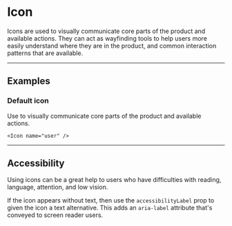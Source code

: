 # Icon

Icons are used to visually communicate core parts of the product and available actions.
They can act as wayfinding tools to help users more easily understand where they are in the product, and common
interaction patterns that are available.

---

## Examples

### Default icon

Use to visually communicate core parts of the product and available actions.

```vue
<Icon name="user" />
```

---

## Accessibility

Using icons can be a great help to users who have difficulties with reading, language, attention, and low vision.

If the icon appears without text, then use the `accessibilityLabel` prop to given the icon a text alternative.
This adds an `aria-label` attribute that's conveyed to screen reader users. 
